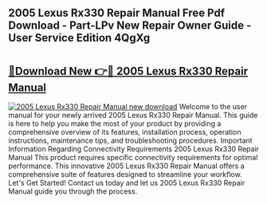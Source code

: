 ## 2005 Lexus Rx330 Repair Manual Free Pdf Download - Part-LPv New Repair Owner Guide - User Service Edition 4QgXg

# <h2><a href="http://bc2899.oget.top/?id=2005+Lexus+Rx330+Repair+Manual">🔗Download New 👉🔴 2005 Lexus Rx330 Repair Manual</a></h2>

[![2005 Lexus Rx330 Repair Manual new download](https://i.imgur.com/5g1atiW.png)](http://bc2899.oget.top/?id=2005+Lexus+Rx330+Repair+Manual)
Welcome to the user manual for your newly arrived 2005 Lexus Rx330 Repair Manual. This guide is here to help you make the most of your product by providing a comprehensive overview of its features, installation process, operation instructions, maintenance tips, and troubleshooting procedures. Important Information Regarding Connectivity Requirements 2005 Lexus Rx330 Repair Manual This product requires specific connectivity requirements for optimal performance. This innovative 2005 Lexus Rx330 Repair Manual offers a comprehensive suite of features designed to streamline your workflow. Let's Get Started! Contact us today and let us 2005 Lexus Rx330 Repair Manual guide you through the process.
